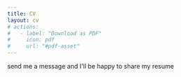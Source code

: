 ```yaml
---
title: CV
layout: cv
# actions:
#   - label: "Download as PDF"
#     icon: pdf
#     url: "#pdf-asset"
---
```


send me a message and I'll be happy to share my resume